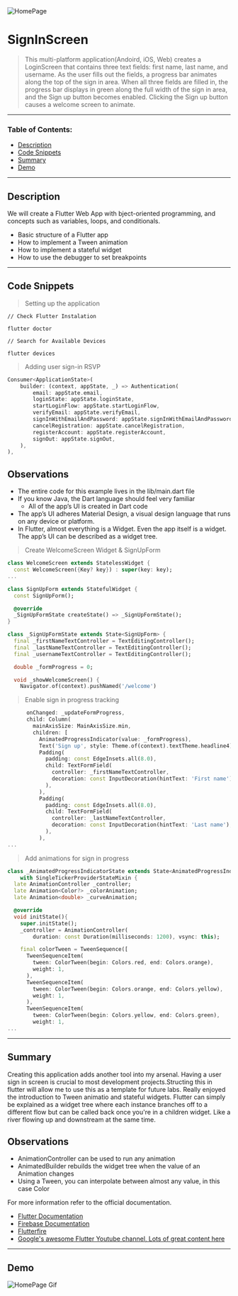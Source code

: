 <img src="https://github.com/C-Dev66/SignInScreen/blob/main/screenshots/Screen%20Shot%202022-05-16%20at%205.23.56%20PM.png" alt="HomePage"/>

# SignInScreen
> This multi-platform application(Andoird, iOS, Web) creates a LoginScreen that contains three text fields: first name, last name, and username. As the user fills out the fields, a progress bar animates along the top of the sign in area. When all three fields are filled in, the progress bar displays in green along the full width of the sign in area, and the Sign up button becomes enabled. Clicking the Sign up button causes a welcome screen to animate.

---

### Table of Contents:

- [Description](#description)
- [Code Snippets](#code-snippets)
- [Summary](#summary)
- [Demo](#demo)




---

## Description

We will create a Flutter Web App with bject-oriented programming, and concepts such as variables, loops, and conditionals.

- Basic structure of a Flutter app
- How to implement a Tween animation
- How to implement a stateful widget
- How to use the debugger to set breakpoints


---

## Code Snippets

> Setting up the application
```
// Check Flutter Instalation

flutter doctor

// Search for Available Devices

flutter devices
```

> Adding user sign-in RSVP
```dart
Consumer<ApplicationState>(
	builder: (context, appState, _) => Authentication(
		email: appState.email,
        loginState: appState.loginState,
        startLoginFlow: appState.startLoginFlow,
        verifyEmail: appState.verifyEmail,
        signInWithEmailAndPassword: appState.signInWithEmailAndPassword,
        cancelRegistration: appState.cancelRegistration,
        registerAccount: appState.registerAccount,
        signOut: appState.signOut,
    ),
),

```

## Observations
- The entire code for this example lives in the lib/main.dart file
- If you know Java, the Dart language should feel very familiar
	- All of the app’s UI is created in Dart code
- The app’s UI adheres Material Design, a visual design language that runs on any device or platform.
- In Flutter, almost everything is a Widget. Even the app itself is a widget. The app’s UI can be described as a widget tree.


> Create WelcomeScreen Widget & SignUpForm
```dart
class WelcomeScreen extends StatelessWidget {
  const WelcomeScreen({Key? key}) : super(key: key);
...

class SignUpForm extends StatefulWidget {
  const SignUpForm();

  @override
  _SignUpFormState createState() => _SignUpFormState();
}

class _SignUpFormState extends State<SignUpForm> {
  final _firstNameTextController = TextEditingController();
  final _lastNameTextController = TextEditingController();
  final _usernameTextController = TextEditingController();

  double _formProgress = 0;

  void _showWelcomeScreen() {
    Navigator.of(context).pushNamed('/welcome')
```

> Enable sign in progress tracking
```dart
      onChanged: _updateFormProgress,
      child: Column(
        mainAxisSize: MainAxisSize.min,
        children: [
          AnimatedProgressIndicator(value: _formProgress),
          Text('Sign up', style: Theme.of(context).textTheme.headline4),
          Padding(
            padding: const EdgeInsets.all(8.0),
            child: TextFormField(
              controller: _firstNameTextController,
              decoration: const InputDecoration(hintText: 'First name'),
            ),
          ),
          Padding(
            padding: const EdgeInsets.all(8.0),
            child: TextFormField(
              controller: _lastNameTextController,
              decoration: const InputDecoration(hintText: 'Last name'),
            ),
          ),
...
```

> Add animations for sign in progress
```dart
class _AnimatedProgressIndicatorState extends State<AnimatedProgressIndicator>
    with SingleTickerProviderStateMixin {
  late AnimationController _controller;
  late Animation<Color?> _colorAnimation;
  late Animation<double> _curveAnimation;

  @override
  void initState(){
    super.initState();
    _controller = AnimationController(
        duration: const Duration(milliseconds: 1200), vsync: this);

    final colorTween = TweenSequence([
      TweenSequenceItem(
        tween: ColorTween(begin: Colors.red, end: Colors.orange),
        weight: 1,
      ),
      TweenSequenceItem(
        tween: ColorTween(begin: Colors.orange, end: Colors.yellow),
        weight: 1,
      ),
      TweenSequenceItem(
        tween: ColorTween(begin: Colors.yellow, end: Colors.green),
        weight: 1,
...
```

---

## Summary

Creating this application adds another tool into my arsenal. Having a user sign in screen is crucial to most development projects.Structing this in flutter will allow me to use this as a template for future labs. Really enjoyed the introduction to Tween animatio and stateful widgets. Flutter can simply be explained as a widget tree where each instance branches off to a different flow but can be called back once you're in a children widget. Like a river flowing up and downstream at the same time.

## Observations
- AnimationController can be used to run any animation
- AnimatedBuilder rebuilds the widget tree when the value of an Animation changes
- Using a Tween, you can interpolate between almost any value, in this case Color

For more information refer to the official documentation.

- [Flutter Documentation](https://docs.flutter.dev/)
- [Firebase Documentation](https://firebase.google.com/docs)
- [Flutterfire](https://firebase.google.com/docs/flutter/setup?platform=ios)
- [Google's awesome Flutter Youtube channel, Lots of great content here](https://www.youtube.com/channel/UCwXdFgeE9KYzlDdR7TG9cMw)

---

## Demo
![HomePage Gif](https://github.com/C-Dev66/SignInScreen/blob/main/screenshots/SignInScreenGif.gif)

